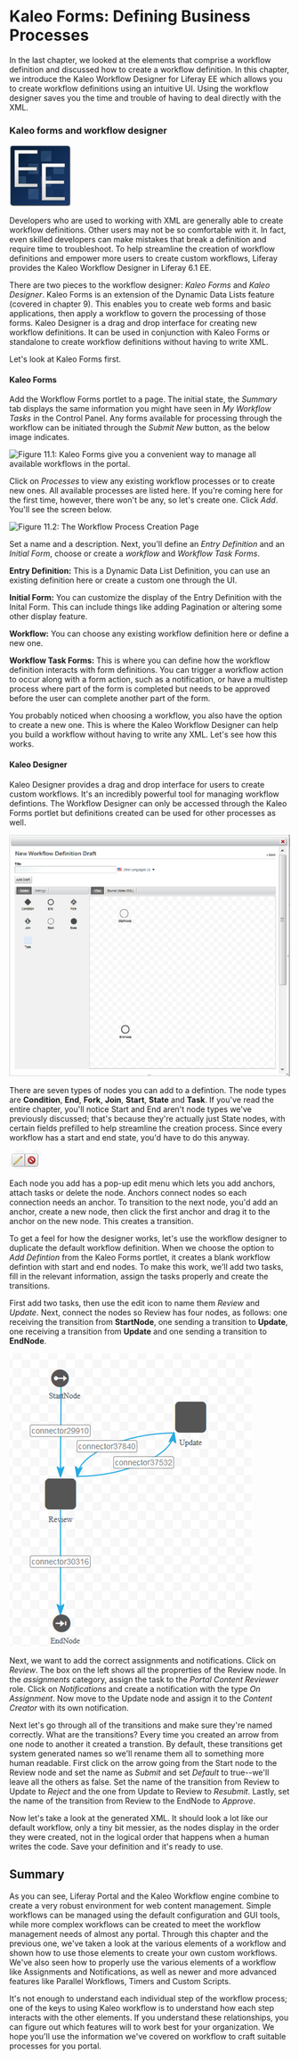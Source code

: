 # Kaleo Forms: Defining Business Processes [](id=lp-6-1-ugen11-kaleo-forms-defining-business-processes-head-ref-0)

In the last chapter, we looked at the elements that comprise a workflow definition and discussed how to create a workflow definition. In this chapter, we introduce the Kaleo Workflow Designer for Liferay EE which allows you to create workflow definitions using an intuitive UI. Using the workflow designer saves you the time and trouble of having to deal directly with the XML.

### Kaleo forms and workflow designer [](id=lp-6-1-ugen06-kaleo-forms-and-workflow-designer-0)

![EE Only Feature](../../images/ee-feature-web.png)

Developers who are used to working with XML are generally able to create workflow definitions. Other users may not be so comfortable with it. In fact, even skilled developers can make mistakes that break a definition and require time to troubleshoot. To help streamline the creation of workflow definitions and empower more users to create custom workflows, Liferay provides the Kaleo Workflow Designer in Liferay 6.1 EE.

There are two pieces to the workflow designer: *Kaleo Forms* and *Kaleo Designer*. Kaleo Forms is an extension of the Dynamic Data Lists feature (covered in chapter 9). This enables you to create web forms and basic applications, then apply a workflow to govern the processing of those forms. Kaleo Designer is a drag and drop interface for creating new workflow definitions. It can be used in conjunction with Kaleo Forms or standalone to create workflow definitions without having to write XML.

Let's look at Kaleo Forms first. 

#### Kaleo Forms [](id=lp-6-1-ugen06-kaleo-forms-0)

Add the Workflow Forms portlet to a page. The initial state, the *Summary* tab displays the same information you might have seen in *My Workflow Tasks* in the Control Panel. Any forms available for processing through the workflow can be initiated through the *Submit New* button, as the below image indicates. 

![Figure 11.1: Kaleo Forms give you a convenient way to manage all available workflows in the portal. ](../../images/kaleo-forms-initial-view.png)

Click on *Processes* to view any existing workflow processes or to create new ones. All available processes are listed here. If you're coming here for the first time, however, there won't be any, so let's create one. Click *Add*. You'll see the screen below. 

![Figure 11.2: The Workflow Process Creation Page](../../images/kaleo-workflow-add-process.png)

Set a name and a description. Next, you'll define an *Entry Definition* and an *Initial Form*, choose or create a *workflow* and *Workflow Task Forms*.

**Entry Definition:** This is a Dynamic Data List Definition, you can use an existing definition here or create a custom one through the UI.

**Initial Form:** You can customize the display of the Entry Definition with the Inital Form. This can include things like adding Pagination or altering some other display feature.

**Workflow:** You can choose any existing workflow definition here or define a new one.

**Workflow Task Forms:** This is where you can define how the workflow definition interacts with form definitions. You can trigger a workflow action to occur along with a form action, such as a notification, or have a multistep process where part of the form is completed but needs to be approved before the user can complete another part of the form. 

You probably noticed when choosing a workflow, you also have the option to create a new one. This is where the Kaleo Workflow Designer can help you build a workflow without having to write any XML. Let's see how this works. 

#### Kaleo Designer [](id=lp-6-1-ugen06-kaleo-designer-0)

Kaleo Designer provides a drag and drop interface for users to create custom workflows. It's an incredibly powerful tool for managing workflow defintions. The Workflow Designer can only be accessed through the Kaleo Forms portlet but definitions created can be used for other processes as well.

![Figure 11.3: The Workflow Designer](../../images/kaleo-workflow-designer.png)

There are seven types of nodes you can add to a defintion. The node types are **Condition**, **End**, **Fork**, **Join**, **Start**, **State** and **Task**. If you've read the entire chapter, you'll notice Start and End aren't node types we've previously discussed; that's because they're actually just State nodes, with certain fields prefilled to help streamline the creation process. Since every workflow has a start and end state, you'd have to do this anyway. 

![Figure 11.4: The Node Configuration Menu](../../images/kaleo-designer-submenu.png)

Each node you add has a pop-up edit menu which lets you add anchors, attach tasks or delete the node. Anchors connect nodes so each connection needs an anchor. To transition to the next node, you'd add an anchor, create a new node, then click the first anchor and drag it to the anchor on the new node. This creates a transition.

To get a feel for how the designer works, let's use the workflow designer to duplicate the default workflow definition. When we choose the option to *Add Defintion* from the Kaleo Forms portlet, it creates a blank workflow defintion with start and end nodes. To make this work, we'll add two tasks, fill in the relevant information, assign the tasks properly and create the transitions.

First add two tasks, then use the edit icon to name them *Review* and *Update*. Next, connect the nodes so Review has four nodes, as follows: one receiving the transition from **StartNode**, one sending a transition to **Update**, one receiving a transition from **Update** and one sending a transition to **EndNode**.

<!-- | TODO: I fixed this screenshot, but not before I deleted this todo -->
![Figure 11.5: Your workflow should look something like this.](../../images/kaleo-designer-basic-workflow.png)

Next, we want to add the correct assignments and notifications. Click on *Review*. The box on the left shows all the proprerties of the Review node. In the *assignments* category, assign the task to the *Portal Content Reviewer* role. Click on *Notifications* and create a notification with the type *On Assignment*. Now move to the Update node and assign it to the *Content Creator* with its own notification.

<!-- | TODO: The below paragraph is confusing; please fix. -->
Next let's go through all of the transitions and make sure they're named correctly. What are the transitions? Every time you created an arrow from one node to another it created a transtion. By default, these transitions get system generated names so we'll rename them all to something more human readable. First click on the arrow going from the Start node to the Review node and set the name as *Submit* and set *Default* to true--we'll leave all the others as false. Set the name of the transition from Review to Update to *Reject* and the one from Update to Review to *Resubmit*. Lastly, set the name of the transition from Review to the EndNode to *Approve*.

Now let's take a look at the generated XML. It should look a lot like our default workflow, only a tiny bit messier, as the nodes display in the order they were created, not in the logical order that happens when a human writes the code. Save your definition and it's ready to use.

## Summary [](id=summ-28)

<!-- | TODO: This summary is too thin. It should summarize what you covered in the chapter. Going back and looking at the chapter headings can help you write a good summary. | --> 
As you can see, Liferay Portal and the Kaleo Workflow engine combine to create a very robust environment for web content management. Simple workflows can be managed using the default configuration and GUI tools, while more complex workflows can be created to meet the workflow management needs of almost any portal. Through this chapter and the previous one, we've taken a look at the various elements of a workflow and shown how to use those elements to create your own custom workflows. We've also seen how to properly use the various elements of a workflow like Assignments and Notifications, as well as newer and more advanced features like Parallel Workflows, Timers and Custom Scripts.

It's not enough to understand each individual step of the workflow process; one of the keys to using Kaleo workflow is to understand how each step interacts with the other elements. If you understand these relationships, you can figure out which features will to work best for your organization. We hope you'll use the information we've covered on workflow to craft suitable processes for you portal.
